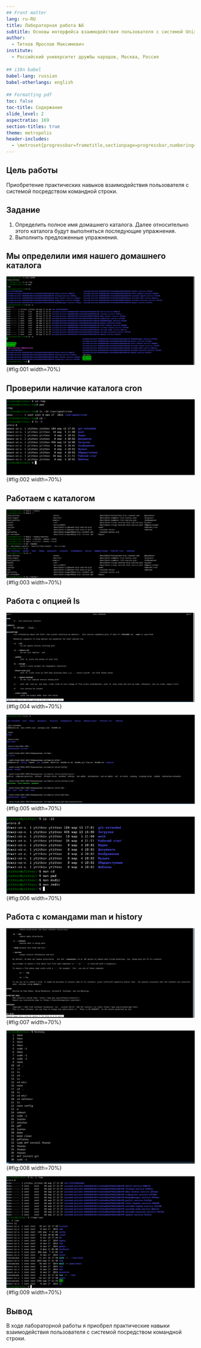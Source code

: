 ```yaml
---
## Front matter
lang: ru-RU
title: Лабораторная работа №6
subtitle: Основы интерфейса взаимодействия пользователя с системой Unix на уровне командной строки
author:
  - Титков Ярослав Максимович
institute:
  - Российский университет дружбы народов, Москва, Россия

## i18n babel
babel-lang: russian
babel-otherlangs: english

## Formatting pdf
toc: false
toc-title: Содержание
slide_level: 2
aspectratio: 169
section-titles: true
theme: metropolis
header-includes:
  - \metroset{progressbar=frametitle,sectionpage=progressbar,numbering=fraction}
---
```


## Цель работы

Приобретение практических навыков взаимодействия пользователя с системой посредством командной строки.

## Задание

1. Определить полное имя домашнего каталога. Далее относительно этого каталога будут выполняться последующие упражнения.
2. Выполнить предложенные упражнения.

## Мы определили имя нашего домашнего каталога

![Определение имени домашнего каталога и выполнения действий с каталогами](image/1.png){#fig:001 width=70%}

## Проверили наличие каталога cron

![Проверка наличия каталога cron, возвращение в домашний каталог и просмотр содержимого](image/2.png){#fig:002 width=70%}

## Работаем с каталогом

![Работа с каталогами. Создание/Удаление](image/3.png){#fig:003 width=70%}

## Работа с опцией ls

![Определение опции ls](image/4.png){#fig:004 width=70%}

![Описание опции](image/5.png){#fig:005 width=70%}

![Проверка опции ls для сортировки, проверка основных команд man](image/6.png){#fig:006 width=70%}

## Работа с командами man и history

![Проверка команд man](image/7.png){#fig:007 width=70%}

![Использование команды history](image/8.png){#fig:008 width=70%}

![Замена команд](image/9.png){#fig:009 width=70%}

## Вывод

В ходе лабораторной работы я приобрел практические навыки взаимодействия пользователя с системой посредством командной строки.